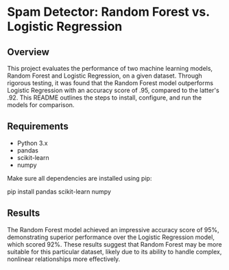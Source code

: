 # Spam Detector: Random Forest vs. Logistic Regression

## Overview
This project evaluates the performance of two machine learning models, Random Forest and Logistic Regression, on a given dataset. Through rigorous testing, it was found that the Random Forest model outperforms Logistic Regression with an accuracy score of .95, compared to the latter's .92. This README outlines the steps to install, configure, and run the models for comparison.

## Requirements
- Python 3.x
- pandas
- scikit-learn
- numpy

Make sure all dependencies are installed using pip:

pip install pandas scikit-learn numpy


## Results
The Random Forest model achieved an impressive accuracy score of 95%, demonstrating superior performance over the Logistic Regression model, which scored 92%. These results suggest that Random Forest may be more suitable for this particular dataset, likely due to its ability to handle complex, nonlinear relationships more effectively.
